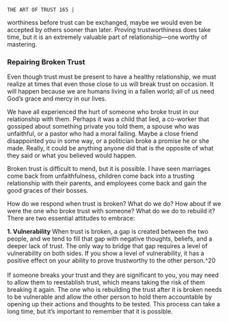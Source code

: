 ```
THE ART OF TRUST 165 |
```
worthiness before trust can be exchanged, maybe we would even be accepted
by others sooner than later. Proving trustworthiness does take time, but it is an
extremely valuable part of relationship—one worthy of mastering.

### Repairing Broken Trust

Even though trust must be present to have a healthy relationship, we must
realize at times that even those close to us will break trust on occasion. It will
happen because we are humans living in a fallen world; all of us need God’s
grace and mercy in our lives.

We have all experienced the hurt of someone who broke trust in our
relationship with them. Perhaps it was a child that lied, a co-worker that
gossiped about something private you told them, a spouse who was unfaithful,
or a pastor who had a moral failing. Maybe a close friend disappointed you in
some way, or a politician broke a promise he or she made. Really, it could be
anything anyone did that is the opposite of what they said or what you believed
would happen.

Broken trust is difficult to mend, but it is possible. I have seen marriages
come back from unfaithfulness, children come back into a trusting relationship
with their parents, and employees come back and gain the good graces of their
bosses.

How do we respond when trust is broken? What do we do? How about if
we were the one who broke trust with someone? What do we do to rebuild it?
There are two essential attitudes to embrace:

**1. Vulnerability**
When trust is broken, a gap is created between the two people,
    and we tend to fill that gap with negative thoughts, beliefs, and
    a deeper lack of trust. The only way to bridge that gap requires
    a level of vulnerability on both sides. If you show a level of
    vulnerability, it has a positive effect on your ability to prove
    trustworthy to the other person.^20<br><br>
If someone breaks your trust and they are significant to you,
    you may need to allow them to reestablish trust, which means
    taking the risk of them breaking it again. The one who is
    rebuilding the trust after it is broken needs to be vulnerable and
    allow the other person to hold them accountable by opening up
    their actions and thoughts to be tested. This process can take
    a long time, but it’s important to remember that it is possible.